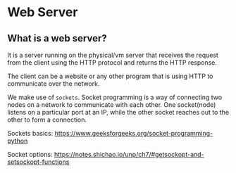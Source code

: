 # Web Server

## What is a web server?

It is a server running on the physical/vm server that receives the request from the client using the HTTP protocol and returns the HTTP response.

The client can be a website or any other program that is using HTTP to communicate over the network.

We make use of `sockets`. Socket programming is a way of connecting two nodes on a network to communicate with each other. One socket(node) listens on a particular port at an IP, while the other socket reaches out to the other to form a connection.

Sockets basics: https://www.geeksforgeeks.org/socket-programming-python

Socket options: https://notes.shichao.io/unp/ch7/#getsockopt-and-setsockopt-functions
